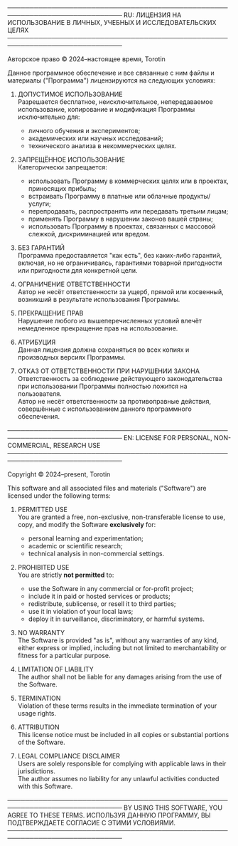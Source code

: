 ────────────────────────────────────────────────────────────────────────────
RU: ЛИЦЕНЗИЯ НА ИСПОЛЬЗОВАНИЕ В ЛИЧНЫХ, УЧЕБНЫХ И ИССЛЕДОВАТЕЛЬСКИХ ЦЕЛЯХ
────────────────────────────────────────────────────────────────────────────

Авторское право © 2024–настоящее время, Torotin

Данное программное обеспечение и все связанные с ним файлы и материалы ("Программа") лицензируются на следующих условиях:

1. ДОПУСТИМОЕ ИСПОЛЬЗОВАНИЕ  
   Разрешается бесплатное, неисключительное, непередаваемое использование, копирование и модификация Программы исключительно для:
   - личного обучения и экспериментов;
   - академических или научных исследований;
   - технического анализа в некоммерческих целях.

2. ЗАПРЕЩЁННОЕ ИСПОЛЬЗОВАНИЕ  
   Категорически запрещается:
   - использовать Программу в коммерческих целях или в проектах, приносящих прибыль;
   - встраивать Программу в платные или облачные продукты/услуги;
   - перепродавать, распространять или передавать третьим лицам;
   - применять Программу в нарушении законов вашей страны;
   - использовать Программу в проектах, связанных с массовой слежкой, дискриминацией или вредом.

3. БЕЗ ГАРАНТИЙ  
   Программа предоставляется "как есть", без каких-либо гарантий, включая, но не ограничиваясь, гарантиями товарной пригодности или пригодности для конкретной цели.

4. ОГРАНИЧЕНИЕ ОТВЕТСТВЕННОСТИ  
   Автор не несёт ответственности за ущерб, прямой или косвенный, возникший в результате использования Программы.

5. ПРЕКРАЩЕНИЕ ПРАВ  
   Нарушение любого из вышеперечисленных условий влечёт немедленное прекращение прав на использование.

6. АТРИБУЦИЯ  
   Данная лицензия должна сохраняться во всех копиях и производных версиях Программы.

7. ОТКАЗ ОТ ОТВЕТСТВЕННОСТИ ПРИ НАРУШЕНИИ ЗАКОНА  
   Ответственность за соблюдение действующего законодательства при использовании Программы полностью ложится на пользователя.  
   Автор не несёт ответственности за противоправные действия, совершённые с использованием данного программного обеспечения.

────────────────────────────────────────────────────────────────────────────
EN: LICENSE FOR PERSONAL, NON-COMMERCIAL, RESEARCH USE
────────────────────────────────────────────────────────────────────────────

Copyright © 2024–present, Torotin

This software and all associated files and materials ("Software") are licensed under the following terms:

1. PERMITTED USE  
   You are granted a free, non-exclusive, non-transferable license to use, copy, and modify the Software **exclusively** for:
   - personal learning and experimentation;
   - academic or scientific research;
   - technical analysis in non-commercial settings.

2. PROHIBITED USE  
   You are strictly **not permitted** to:
   - use the Software in any commercial or for-profit project;
   - include it in paid or hosted services or products;
   - redistribute, sublicense, or resell it to third parties;
   - use it in violation of your local laws;
   - deploy it in surveillance, discriminatory, or harmful systems.

3. NO WARRANTY  
   The Software is provided "as is", without any warranties of any kind, either express or implied, including but not limited to merchantability or fitness for a particular purpose.

4. LIMITATION OF LIABILITY  
   The author shall not be liable for any damages arising from the use of the Software.

5. TERMINATION  
   Violation of these terms results in the immediate termination of your usage rights.

6. ATTRIBUTION  
   This license notice must be included in all copies or substantial portions of the Software.

7. LEGAL COMPLIANCE DISCLAIMER  
   Users are solely responsible for complying with applicable laws in their jurisdictions.  
   The author assumes no liability for any unlawful activities conducted with this Software.

────────────────────────────────────────────────────────────────────────────
BY USING THIS SOFTWARE, YOU AGREE TO THESE TERMS.
ИСПОЛЬЗУЯ ДАННУЮ ПРОГРАММУ, ВЫ ПОДТВЕРЖДАЕТЕ СОГЛАСИЕ С ЭТИМИ УСЛОВИЯМИ.
────────────────────────────────────────────────────────────────────────────
